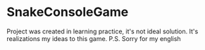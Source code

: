 # SnakeConsoleGame

Project was created in learning practice, it's not ideal solution. It's realizations my ideas to this game.
P.S. Sorry for my english

